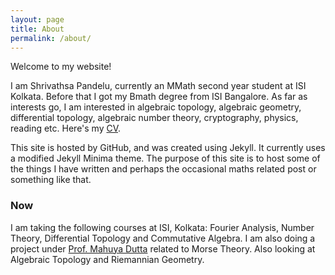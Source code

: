 ```yaml
---
layout: page
title: About
permalink: /about/
---
```

<title> About </title>
Welcome to my website!

I am Shrivathsa Pandelu, currently an MMath second year student at ISI Kolkata. Before that I got my Bmath degree from ISI Bangalore. As far as interests go, I am interested in algebraic topology, algebraic geometry, differential topology, algebraic number theory, cryptography, physics, reading etc. Here's my [CV](./cv.html).

This site is hosted by GitHub, and was created using Jekyll. It currently uses a modified Jekyll Minima theme. The purpose of this site is to host some of the things I have written and perhaps the occasional maths related post or something like that.

<h3> Now </h3>

I am taking the following courses at ISI, Kolkata: Fourier Analysis, Number Theory, Differential Topology and Commutative Algebra. I am also doing a project under [Prof. Mahuya Dutta](https://www.isical.ac.in/~mahuya/) related to Morse Theory. Also looking at Algebraic Topology and Riemannian Geometry.
